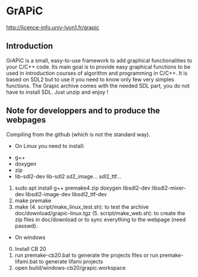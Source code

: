 # GrAPiC 

http://licence-info.univ-lyon1.fr/grapic


## Introduction

GrAPiC is a small, easy-to-use framework to add graphical functionalities to your C/C++ code. 
Its main goal is to provide easy graphical functions to be used in introduction courses of algorithm and programming in C/C++. 
It is based on SDL2 but to use it you need to know only few very simples functions. 
The Grapic archive comes with the needed SDL part, you do not have to install SDL. Just unzip and enjoy ! 



## Note for developpers and to produce the webpages
Compiling from the github (which is not the standard way).

* On Linux you need to install:
- g++
- doxygen
- zip
- lib-sdl2-dev lib-sdl2 sd2_image... sdl2_ttf...

1. sudo apt install g++ premake4 zip doxygen libsdl2-dev libsdl2-mixer-dev libsdl2-image-dev libsdl2_ttf-dev
2. make premake
3. make
(4. script/make_linux_test.sh): to test the archive doc/download/grapic-linux.tgz
(5. script/make_web.sh): to create the zip files in doc/download or to sync everything to the webpage (need passwd).



* On windows
0. Install CB 20
1. run premake-cb20.bat to generate the projects files    or     run premake-lifami.bat to generate lifami projects 
2. open build/windows-cb20/grapic.workspace
